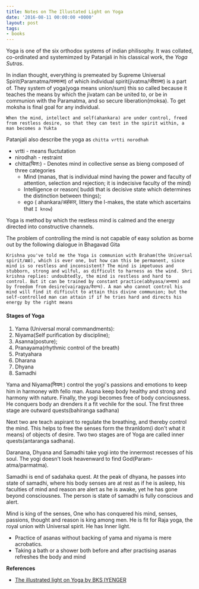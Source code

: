 ```yaml
---
title: Notes on The Illustated Light on Yoga
date: '2016-08-11 00:00:00 +0000'
layout: post
tags:
- books
---
```


Yoga is one of the six orthodox systems of indian philisophy. It was collated, co-ordinated and systemimzed by Patanjali in his classical work, the *Yoga Sutras*. 

In indian thought, everything is premeated by Supreme Universal Spirit(Paramatma/परमात्मा) of which individual spirit(jivatma/जीवात्मा) is a part of. They system of yoga(yoga means union/sum) this so called because it teaches the means by which the jivatam can be united to, or be in communion with the Paramatma, and so secure liberation(moksa). To get moksha is final goal for any individual.

```
When the mind, intellect and self(ahankara) are under control, freed from restless desire, so that they can test in the spirit within, a man becomes a Yukta
```

Patanjali also describe the yoga as `chitta vrtti norodhah`

* vrtti - means fluctutation
* nirodhah - restraint
* chitta(चित्त:) - Denotes mind in collective sense as bieng composed of three categories
	* Mind (manas, that is individual mind having the power and faculty of attention, selection and rejection; it is indecisive faculty of the mind)
	* Intelligence or reason( buddi that is decisive state which determines the distinction between things);
	* ego ( ahankara/अहंकार, littery the I-makes, the state which ascertains that `I know`)

Yoga is method by which the restless mind is calmed and the energy directed into constructive channels. 

The problem of controlling the mind is not capable of easy solution as borne out by the following dialogue in Bhagavad Gita

`
Krishna you've told me the Yoga is communion with Braham(the Universal spirit/ब्रह्म), which is ever one, but how can this be permanent, since mind is so restless and inconsistent? The mind is impetuous and  stubborn, strong and wilful, as difficult to harness as the wind. Shri krishna replies: undoubtedly, the mind is restless and hard to control. But it can be trained by constant practice(abhyasa/अभ्यास) and by freedom from desire(vairagya/वैराग्य). A man who cannot control his mind will find it difficult to attain this divine communion; but the self-controlled man can attain if if he tries hard and directs his energy by the right means 
`

#### Stages of Yoga

1. Yama (Universal moral commandments):
2. Niyama(Self purification by discipline);
3. Asanna(posture);
4. Pranayama(rhythmic control of the breath)
5. Pratyahara
6. Dharana
7. Dhyana
8. Samadhi

Yama and Niyama(नियम:) control the yogi's passions and emotions to keep him in harmoney with fello man. Asana keep body healthy and strong and harmony with nature. Finally, the yogi becomes free of body conciousness. He conquers body an drenders it a fit vechile for the soul. The first three stage are outward quests(bahiranga sadhana)

Next two are teach aspirant to regulate the breathing, and thereby control the mind. This helps to free the senses form the thranldom(i don't what it means) of objects of desire. Two two stages are of Yoga are called inner quests(antaranga sadhana).

Daranana, Dhyana and Samadhi take yogi into the innermost recesses of his soul. The yogi doesn't look heavenward to find God(Param-atma/parmatma).

Samadhi is end of sadahaka quest. At the peak of dhyana, he passes into state of samadhi, where his body senses are at rest as if he is asleep, his faculties of mind and reason are alert as he is awake, yet he has gone beyond consciousnes. The person is state of samadhi is fully conscious and alert. 


Mind is king of the senses, One who has conquered his mind, senses, passions, thought and reason is king among men. He is fit for Raja yoga, the royal union with Universal spirit. He has Inner light.


* Practice of asanas without backing of yama and niyama is mere acrobatics.
* Taking a bath or a shower both before and after practising asanas refreshes the body and mind



**References**

* [The illustrated light on Yoga by BKS IYENGER](https://www.amazon.in/Illustrated-Light-Yoga-B-K-S-Iyengar/dp/8172236069)

